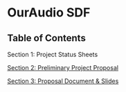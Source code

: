 # OurAudio SDF

## Table of Contents

Section 1: Project Status Sheets

[Section 2: Preliminary Project Proposal](Preliminary_Project_Proposal.md)

[Section 3: Proposal Document & Slides](Proposal_Document.md)
